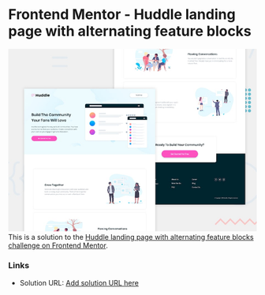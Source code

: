 # Frontend Mentor - Huddle landing page with alternating feature blocks

![Design preview for the Huddle landing page with alternating feature blocks coding challenge](./design/desktop-preview.jpg)
This is a solution to the [Huddle landing page with alternating feature blocks challenge on Frontend Mentor](https://www.frontendmentor.io/challenges/huddle-landing-page-with-alternating-feature-blocks-5ca5f5981e82137ec91a5100).

### Links

- Solution URL: [Add solution URL here](https://your-solution-url.com)
